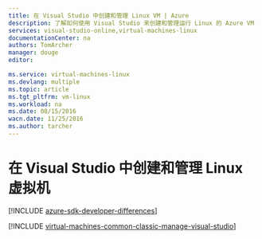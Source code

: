 ```yaml
---
title: 在 Visual Studio 中创建和管理 Linux VM | Azure
description: 了解如何使用 Visual Studio 来创建和管理运行 Linux 的 Azure VM
services: visual-studio-online,virtual-machines-linux
documentationCenter: na
authors: TomArcher
manager: douge
editor: 

ms.service: virtual-machines-linux
ms.devlang: multiple
ms.topic: article
ms.tgt_pltfrm: vm-linux
ms.workload: na
ms.date: 08/15/2016
wacn.date: 11/25/2016
ms.author: tarcher
---
```


# 在 Visual Studio 中创建和管理 Linux 虚拟机

[!INCLUDE [azure-sdk-developer-differences](../../includes/azure-sdk-developer-differences.md)]

[!INCLUDE [virtual-machines-common-classic-manage-visual-studio](../../includes/virtual-machines-common-classic-manage-visual-studio.md)]

<!---HONumber=Mooncake_0503_2016-->